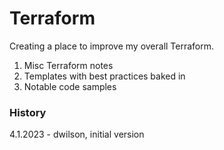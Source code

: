 # Terraform
Creating a place to improve my overall Terraform. 
1. Misc Terraform notes
2. Templates with best practices baked in
3. Notable code samples


### History
4.1.2023 - dwilson, initial version
